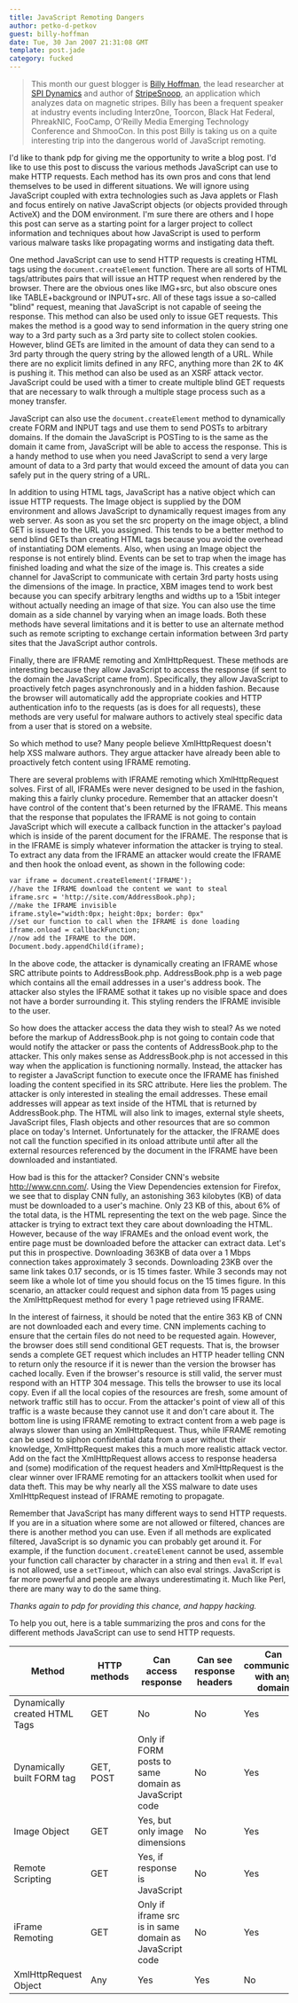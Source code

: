 ```yaml
---
title: JavaScript Remoting Dangers
author: petko-d-petkov
guest: billy-hoffman
date: Tue, 30 Jan 2007 21:31:08 GMT
template: post.jade
category: fucked
---
```


> This month our guest blogger is [Billy Hoffman](http://www.memestreams.net/users/Acidus), the lead researcher at [SPI Dynamics](http://www.spidynamics.com/) and author of [StripeSnoop](http://stripesnoop.sourceforge.net/), an application which analyzes data on magnetic stripes. Billy has been a frequent speaker at industry events including Interz0ne, Toorcon, Black Hat Federal, PhreakNIC, FooCamp, O'Reilly Media Emerging Technology Conference and ShmooCon. In this post Billy is taking us on a quite interesting trip into the dangerous world of JavaScript remoting.

I'd like to thank pdp for giving me the opportunity to write a blog post. I'd like to use this post to discuss the various methods JavaScript can use to make HTTP requests. Each method has its own pros and cons that lend themselves to be used in different situations. We will ignore using JavaScript coupled with extra technologies such as Java applets or Flash and focus entirely on native JavaScript objects (or objects provided through ActiveX) and the DOM environment. I'm sure there are others and I hope this post can serve as a starting point for a larger project to collect information and techniques about how JavaScript is used to perform various malware tasks like propagating worms and instigating data theft.

One method JavaScript can use to send HTTP requests is creating HTML tags using the `document.createElement` function. There are all sorts of HTML tags/attributes pairs that will issue an HTTP request when rendered by the browser. There are the obvious ones like IMG+src, but also obscure ones like TABLE+background or INPUT+src. All of these tags issue a so-called "blind" request, meaning that JavaScript is not capable of seeing the response. This method can also be used only to issue GET requests. This makes the method is a good way to send information in the query string one way to a 3rd party such as a 3rd party site to collect stolen cookies. However, blind GETs are limited in the amount of data they can send to a 3rd party through the query string by the allowed length of a URL. While there are no explicit limits defined in any RFC, anything more than 2K to 4K is pushing it. This method can also be used as an XSRF attack vector. JavaScript could be used with a timer to create multiple blind GET requests that are necessary to walk through a multiple stage process such as a money transfer.

JavaScript can also use the `document.createElement` method to dynamically create FORM and INPUT tags and use them to send POSTs to arbitrary domains. If the domain the JavaScript is POSTing to is the same as the domain it came from, JavaScript will be able to access the response. This is a handy method to use when you need JavaScript to send a very large amount of data to a 3rd party that would exceed the amount of data you can safely put in the query string of a URL.

In addition to using HTML tags, JavaScript has a native object which can issue HTTP requests. The Image object is supplied by the DOM environment and allows JavaScript to dynamically request images from any web server. As soon as you set the src property on the image object, a blind GET is issued to the URL you assigned. This tends to be a better method to send blind GETs than creating HTML tags because you avoid the overhead of instantiating DOM elements. Also, when using an Image object the response is not entirely blind. Events can be set to trap when the image has finished loading and what the size of the image is. This creates a side channel for JavaScript to communicate with certain 3rd party hosts using the dimensions of the image. In practice, XBM images tend to work best because you can specify arbitrary lengths and widths up to a 15bit integer without actually needing an image of that size. You can also use the time domain as a side channel by varying when an image loads. Both these methods have several limitations and it is better to use an alternate method such as remote scripting to exchange certain information between 3rd party sites that the JavaScript author controls.

Finally, there are IFRAME remoting and XmlHttpRequest. These methods are interesting because they allow JavaScript to access the response (if sent to the domain the JavaScript came from). Specifically, they allow JavaScript to proactively fetch pages asynchronously and in a hidden fashion. Because the browser will automatically add the appropriate cookies and HTTP authentication info to the requests (as is does for all requests), these methods are very useful for malware authors to actively steal specific data from a user that is stored on a website.

So which method to use? Many people believe XmlHttpRequest doesn't help XSS malware authors. They argue attacker have already been able to proactively fetch content using IFRAME remoting.

There are several problems with IFRAME remoting which XmlHttpRequest solves. First of all, IFRAMEs were never designed to be used in the fashion, making this a fairly clunky procedure. Remember that an attacker doesn't have control of the content that's been returned by the IFRAME. This means that the response that populates the IFRAME is not going to contain JavaScript which will execute a callback function in the attacker's payload which is inside of the parent document for the IFRAME. The response that is in the IFRAME is simply whatever information the attacker is trying to steal. To extract any data from the IFRAME an attacker would create the IFRAME and then hook the onload event, as shown in the following code:

```html
var iframe = document.createElement('IFRAME');
//have the IFRAME download the content we want to steal
iframe.src = 'http://site.com/AddressBook.php);
//make the IFRAME invisible
iframe.style="width:0px; height:0px; border: 0px"
//set our function to call when the IFRAME is done loading
iframe.onload = callbackFunction;
//now add the IFRAME to the DOM.
Document.body.appendChild(iframe);
```

In the above code, the attacker is dynamically creating an IFRAME whose SRC attribute points to AddressBook.php. AddressBook.php is a web page which contains all the email addresses in a user's address book. The attacker also styles the IFRAME sothat it takes up no visible space and does not have a border surrounding it. This styling renders the IFRAME invisible to the user.

So how does the attacker access the data they wish to steal? As we noted before the markup of AddressBook.php is not going to contain code that would notify the attacker or pass the contents of AddressBook.php to the attacker. This only makes sense as AddressBook.php is not accessed in this way when the application is functioning normally. Instead, the attacker has to register a JavaScript function to execute once the IFRAME has finished loading the content specified in its SRC attribute. Here lies the problem. The attacker is only interested in stealing the email addresses. These email addresses will appear as text inside of the HTML that is returned by AddressBook.php. The HTML will also link to images, external style sheets, JavaScript files, Flash objects and other resources that are so common place on today's Internet. Unfortunately for the attacker, the IFRAME does not call the function specified in its onload attribute until after all the external resources referenced by the document in the IFRAME have been downloaded and instantiated.

How bad is this for the attacker? Consider CNN's website http://www.cnn.com/. Using the View Dependencies extension for Firefox, we see that to display CNN fully, an astonishing 363 kilobytes (KB) of data must be downloaded to a user's machine. Only 23 KB of this, about 6% of the total data, is the HTML representing the text on the web page. Since the attacker is trying to extract text they care about downloading the HTML. However, because of the way IFRAMEs and the onload event work, the entire page must be downloaded before the attacker can extract data. Let's put this in prospective. Downloading 363KB of data over a 1 Mbps connection takes approximately 3 seconds. Downloading 23KB over the same link takes 0.17 seconds, or is 15 times faster. While 3 seconds may not seem like a whole lot of time you should focus on the 15 times figure. In this scenario, an attacker could request and siphon data from 15 pages using the XmlHttpRequest method for every 1 page retrieved using IFRAME.

In the interest of fairness, it should be noted that the entire 363 KB of CNN are not downloaded each and every time. CNN implements caching to ensure that the certain files do not need to be requested again. However, the browser does still send conditional GET requests. That is, the browser sends a complete GET request which includes an HTTP header telling CNN to return only the resource if it is newer than the version the browser has cached locally. Even if the browser's resource is still valid, the server must respond with an HTTP 304 message. This tells the browser to use its local copy. Even if all the local copies of the resources are fresh, some amount of network traffic still has to occur. From the attacker's point of view all of this traffic is a waste because they cannot use it and don't care about it. The bottom line is using IFRAME remoting to extract content from a web page is always slower than using an XmlHttpRequest. Thus, while IFRAME remoting can be used to siphon confidential data from a user without their knowledge, XmlHttpRequest makes this a much more realistic attack vector. Add on the fact the XmlHttpRequest allows access to response headersa and (some) modification of the request headers and XmlHttpRequest is the clear winner over IFRAME remoting for an attackers toolkit when used for data theft. This may be why nearly all the XSS malware to date uses XmlHttpRequest instead of IFRAME remoting to propagate.

Remember that JavaScript has many different ways to send HTTP requests. If you are in a situation where some are not allowed or filtered, chances are there is another method you can use. Even if all methods are explicated filtered, JavaScript is so dynamic you can probably get around it. For example, if the function `document.createElement` cannot be used, assemble your function call character by character in a string and then `eval` it. If `eval` is not allowed, use a `setTimeout`, which can also eval strings. JavaScript is far more powerful and people are always underestimating it. Much like Perl, there are many way to do the same thing.

_Thanks again to pdp for providing this chance, and happy hacking._

To help you out, here is a table summarizing the pros and cons for the different methods JavaScript can use to send HTTP requests.

<table>
<thead>
<tr>
<th>Method</th><th>HTTP methods</th><th>Can access response</th><th>Can see response headers</th><th>Can communicate with any domain</th>
</tr>
</thead>
<tbody>
<tr>
<td>Dynamically created HTML Tags</td><td>GET</td><td>No</td><td>No</td><td>Yes</td>
</tr>
<tr>
<td>Dynamically built FORM tag</td><td>GET, POST</td><td>Only if FORM posts to same domain as JavaScript code</td><td>No</td><td>Yes</td>
</tr>
<tr>
<td>Image Object</td><td>GET</td><td>Yes, but only image dimensions</td><td>No</td><td>Yes</td>
</tr>
<tr>
<td>Remote Scripting</td><td>GET</td><td>Yes, if response is JavaScript</td><td>No</td><td>Yes</td>
</tr>
<tr>
<td>iFrame Remoting</td><td>GET</td><td>Only if iframe src is in same domain as JavaScript code</td><td>No</td><td>Yes</td>
</tr>
<tr>
<td>XmlHttpRequest Object</td><td>Any</td><td>Yes</td><td>Yes</td><td>No</td>
</tr>
</tbody>
</table>
